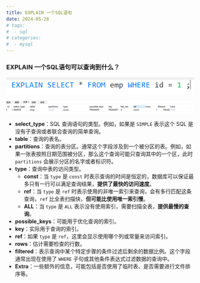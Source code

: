 ```yaml
---
title: EXPLAIN 一个SQL语句
date: 2024-05-28
# tags:
#  - sql
# categories:
#  - mysql
---
```


<!-- more -->

### EXPLAIN 一个SQL语句可以查询到什么？

![Image 1](2024-07-16-11-04-59.png)

![Image 2](2024-07-16-11-05-25.png)

- **select_type**：SQL 查询语句的类型。例如，如果是 `SIMPLE` 表示这个 SQL 是没有子查询或者联合查询的简单查询。
- **table**：查询的表名。
- **partitions**：查询的表分区。通常这个字段涉及到一个被分区的表。例如，如果一张表按照日期范围被分区，那么这个查询可能只查询其中的一个区，此时 `partitions` 会展示分区的名字或者标识符。
- **type**：查询中表的访问类型。
  - **const**：当 `type` 是 `const` 时表示查询的时间是恒定的，数据库可以保证最多只有一行可以满足查询结果，**提供了最快的访问速度**。
  - **ref**：当 `type` 是 `ref` 时表示使用的非唯一索引来查询，会有多行匹配这条查询，`ref` 比全表扫描快，**但可能比使用唯一索引慢**。
  - **ALL**：当 `type` 是 `ALL` 表示没有使用索引，需要扫描全表，**提供最慢的查询**。
- **possible_keys**：可能用于优化查询的索引。
- **key**：实际用于查询的索引。
- **ref**：如果 `type` 是 `ref`，这里会显示使用哪个列或常量来访问索引。
- **rows**：估计需要检查的行数。
- **filtered**：表示查询中某个特定步骤的条件过滤后剩余的数据比例。这个字段通常出现在使用了 `WHERE` 子句或其他条件表达式过滤数据的查询中。
- **Extra**：一些额外的信息，可能包括是否使用了临时表、是否需要进行文件排序等。
